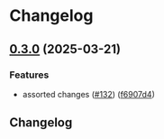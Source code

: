 # Changelog

## [0.3.0](https://github.com/grafana/faro-javascript-bundler-plugins/compare/faro-bundlers-shared-v0.2.2...faro-bundlers-shared-v0.3.0) (2025-03-21)


### Features

* assorted changes ([#132](https://github.com/grafana/faro-javascript-bundler-plugins/issues/132)) ([f6907d4](https://github.com/grafana/faro-javascript-bundler-plugins/commit/f6907d4b8db9146e72fe5590c7a17f4fbc873772))

## Changelog
